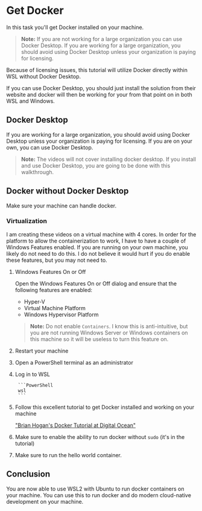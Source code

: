 # Get Docker

In this task you'll get Docker installed on your machine.

>**Note:** If you are not working for a large organization you can use Docker Desktop.  If you are working for a large organization, you should avoid using Docker Desktop unless your organization is paying for licensing.  

Because of licensing issues, this tutorial will utilize Docker directly within WSL without Docker Desktop.

If you can use Docker Desktop, you should just install the solution from their website and docker will then be working for your from that point on in both WSL and Windows.

## Docker Desktop

If you are working for a large organization, you should avoid using Docker Desktop unless your organization is paying for licensing. If you are on your own, you can use Docker Desktop.

>**Note:** The videos will not cover installing docker desktop.  If you install and use Docker Desktop, you are going to be done with this walkthrough.

## Docker without Docker Desktop

Make sure your machine can handle docker. 

### Virtualization

I am creating these videos on a virtual machine with 4 cores.  In order for the platform to allow the containerization to work, I have to have a couple of Windows Features enabled.  If you are running on your own machine, you likely do not need to do this.  I do not believe it would hurt if you do enable these features, but you may not need to.

1. Windows Features On or Off

    Open the Windows Features On or Off dialog and ensure that the following features are enabled:

    - Hyper-V
    - Virtual Machine Platform
    - Windows Hypervisor Platform

    >**Note:** Do not enable `Containers`.  I know this is anti-intuitive, but you are not running Windows Server or Windows containers on this machine so it will be useless to turn this feature on. 

1. Restart your machine
1. Open a PowerShell terminal as an administrator
1. Log in to WSL
    
        ```PowerShell
        wsl
        ```  

1. Follow this excellent tutorial to get Docker installed and working on your machine

    ["Brian Hogan's Docker Tutorial at Digital Ocean"](https://www.digitalocean.com/community/tutorials/how-to-install-and-use-docker-on-ubuntu-20-04)  

1. Make sure to enable the ability to run docker without `sudo` (it's in the tutorial)

1. Make sure to run the hello world container.

## Conclusion

You are now able to use WSL2 with Ubuntu to run docker containers on your machine.  You can use this to run docker and do modern cloud-native development on your machine.  
